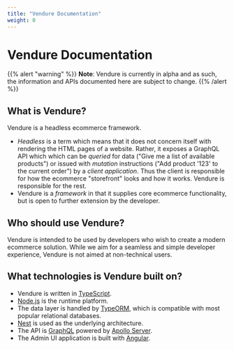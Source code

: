 ```yaml
---
title: "Vendure Documentation"
weight: 0
---
```


# Vendure Documentation

{{% alert "warning" %}}
**Note**: Vendure is currently in alpha and as such, the information and APIs documented here are subject to change.
{{% /alert %}}

## What is Vendure?

Vendure is a headless ecommerce framework.

* *Headless* is a term which means that it does not concern itself with rendering the HTML pages of a website. Rather, it exposes a GraphQL API which which can be *queried* for data ("Give me a list of available products") or issued with *mutation* instructions ("Add product '123' to the current order") by a *client application*. Thus the client is responsible for how the ecommerce "storefront" looks and how it works. Vendure is responsible for the rest.
* Vendure is a *framework* in that it supplies core ecommerce functionality, but is open to further extension by the developer.

## Who should use Vendure?

Vendure is intended to be used by developers who wish to create a modern ecommerce solution. While we aim for a seamless and simple developer experience, Vendure is not aimed at non-technical users.

## What technologies is Vendure built on?

* Vendure is written in [TypeScript](https://www.typescriptlang.org/).
* [Node.js](https://nodejs.org/en/) is the runtime platform.
* The data layer is handled by [TypeORM](http://typeorm.io/), which is compatible with most popular relational databases.
* [Nest](https://nestjs.com/) is used as the underlying architecture.
* The API is [GraphQL](https://graphql.org/) powered by [Apollo Server](https://www.apollographql.com/docs/apollo-server/).
* The Admin UI application is built with [Angular](https://angular.io/).
